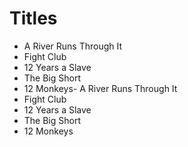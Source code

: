 # Titles

- A River Runs Through It
- Fight Club
- 12 Years a Slave
- The Big Short
- 12 Monkeys- A River Runs Through It
- Fight Club
- 12 Years a Slave
- The Big Short
- 12 Monkeys

